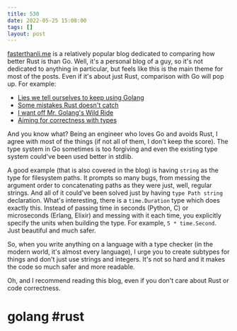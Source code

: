 ```yaml
---
title: 530
date: 2022-05-25 15:08:00
tags: []
layout: post
---
```


[fasterthanli.me](https://fasterthanli.me/articles) is a relatively popular blog dedicated to comparing how better Rust is than Go. Well, it's a personal blog of a guy, so it's not dedicated to anything in particular, but feels like this is the main theme for most of the posts. Even if it's about just Rust, comparison with Go will pop up. For example:

+ [Lies we tell ourselves to keep using Golang](https://fasterthanli.me/articles/lies-we-tell-ourselves-to-keep-using-golang)
+ [Some mistakes Rust doesn't catch](https://fasterthanli.me/articles/some-mistakes-rust-doesnt-catch)
+ [I want off Mr. Golang's Wild Ride](https://fasterthanli.me/articles/i-want-off-mr-golangs-wild-ride)
+ [Aiming for correctness with types](https://fasterthanli.me/articles/aiming-for-correctness-with-types)

And you know what? Being an engineer who loves Go and avoids Rust, I agree with most of the things (if not all of them, I don't keep the score). The type system in Go sometimes is too forgiving and even the existing type system could've been used better in stdlib.

A good example (that is also covered in the blog) is having `string` as the type for filesystem paths. It prompts so many bugs, from messing the argument order to concatenating paths as they were just, well, regular strings. And all of it could've been solved just by having `type Path string` declaration. What's interesting, there is a `time.Duration` type which does exactly this. Instead of passing time in seconds (Python, C) or microseconds (Erlang, Elixir) and messing with it each time, you explicitly specify the units when building the type. For example, `5 * time.Second`. Just beautiful and much safer.

So, when you write anything on a language with a type checker (in the modern world, it's almost every language), I urge you to create subtypes for things and don't just use strings and integers. It's not so hard and it makes the code so much safer and more readable.

Oh, and I recommend reading this blog, even if you don't care about Rust or code correctness.

# golang #rust
